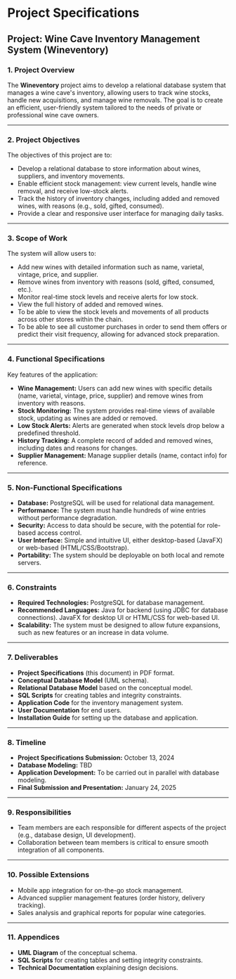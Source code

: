 # Project Specifications
## Project: Wine Cave Inventory Management System (Wineventory)

### 1. **Project Overview**
The **Wineventory** project aims to develop a relational database system that manages a wine cave's inventory, allowing users to track wine stocks, handle new acquisitions, and manage wine removals. The goal is to create an efficient, user-friendly system tailored to the needs of private or professional wine cave owners.

---

### 2. **Project Objectives**
The objectives of this project are to:
- Develop a relational database to store information about wines, suppliers, and inventory movements.
- Enable efficient stock management: view current levels, handle wine removal, and receive low-stock alerts.
- Track the history of inventory changes, including added and removed wines, with reasons (e.g., sold, gifted, consumed).
- Provide a clear and responsive user interface for managing daily tasks.

---

### 3. **Scope of Work**
The system will allow users to:
- Add new wines with detailed information such as name, varietal, vintage, price, and supplier.
- Remove wines from inventory with reasons (sold, gifted, consumed, etc.).
- Monitor real-time stock levels and receive alerts for low stock.
- View the full history of added and removed wines.
- To be able to view the stock levels and movements of all products across other stores within the chain.
- To be able to see all customer purchases in order to send them offers or predict their visit frequency, allowing for advanced stock preparation.

---

### 4. **Functional Specifications**
Key features of the application:
- **Wine Management:** Users can add new wines with specific details (name, varietal, vintage, price, supplier) and remove wines from inventory with reasons.
- **Stock Monitoring:** The system provides real-time views of available stock, updating as wines are added or removed.
- **Low Stock Alerts:** Alerts are generated when stock levels drop below a predefined threshold.
- **History Tracking:** A complete record of added and removed wines, including dates and reasons for changes.
- **Supplier Management:** Manage supplier details (name, contact info) for reference.

---

### 5. **Non-Functional Specifications**
- **Database:** PostgreSQL will be used for relational data management.
- **Performance:** The system must handle hundreds of wine entries without performance degradation.
- **Security:** Access to data should be secure, with the potential for role-based access control.
- **User Interface:** Simple and intuitive UI, either desktop-based (JavaFX) or web-based (HTML/CSS/Bootstrap).
- **Portability:** The system should be deployable on both local and remote servers.

---

### 6. **Constraints**
- **Required Technologies:** PostgreSQL for database management.
- **Recommended Languages:** Java for backend (using JDBC for database connections). JavaFX for desktop UI or HTML/CSS for web-based UI.
- **Scalability:** The system must be designed to allow future expansions, such as new features or an increase in data volume.

---

### 7. **Deliverables**
- **Project Specifications** (this document) in PDF format.
- **Conceptual Database Model** (UML schema).
- **Relational Database Model** based on the conceptual model.
- **SQL Scripts** for creating tables and integrity constraints.
- **Application Code** for the inventory management system.
- **User Documentation** for end users.
- **Installation Guide** for setting up the database and application.

---

### 8. **Timeline**
- **Project Specifications Submission:** October 13, 2024
- **Database Modeling:** TBD
- **Application Development:** To be carried out in parallel with database modeling.
- **Final Submission and Presentation:** January 24, 2025

---

### 9. **Responsibilities**
- Team members are each responsible for different aspects of the project (e.g., database design, UI development).
- Collaboration between team members is critical to ensure smooth integration of all components.

---

### 10. **Possible Extensions**
- Mobile app integration for on-the-go stock management.
- Advanced supplier management features (order history, delivery tracking).
- Sales analysis and graphical reports for popular wine categories.

---

### 11. **Appendices**
- **UML Diagram** of the conceptual schema.
- **SQL Scripts** for creating tables and setting integrity constraints.
- **Technical Documentation** explaining design decisions.
